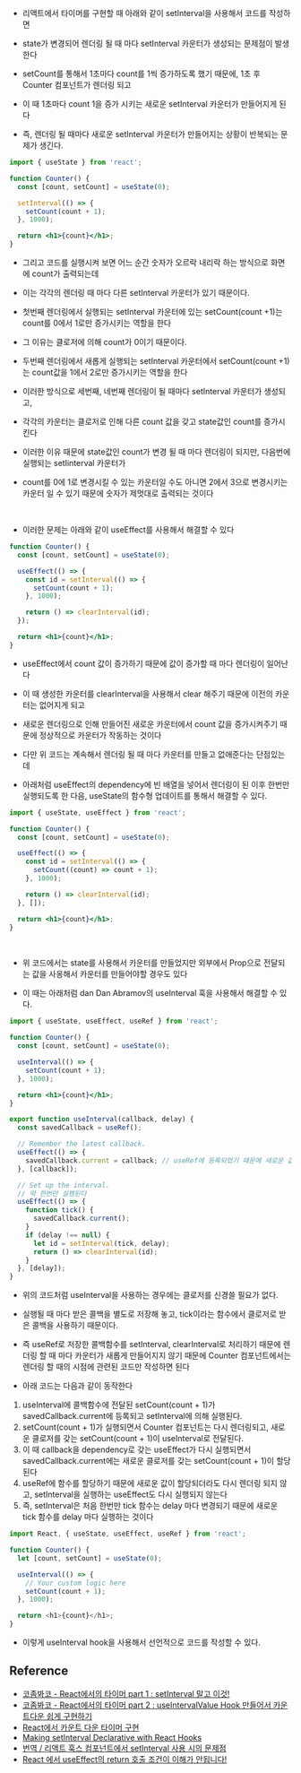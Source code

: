 - 리액트에서 타이머를 구현할 때 아래와 같이 setInterval을 사용해서 코드를 작성하면

- state가 변경되어 렌더링 될 때 마다 setInterval 카운터가 생성되는 문제점이 발생한다

- setCount를 통해서 1초마다 count를 1씩 증가하도록 했기 때문에, 1초 후 Counter 컴포넌트가 렌더링 되고

- 이 때 1초마다 count 1을 증가 시키는 새로운 setInterval 카운터가 만들어지게 된다

- 즉, 렌더링 될 때마다 새로운 setInterval 카운터가 만들어지는 상황이 반복되는 문제가 생긴다.

```jsx
import { useState } from 'react';

function Counter() {
  const [count, setCount] = useState(0);

  setInterval(() => {
    setCount(count + 1);
  }, 1000);

  return <h1>{count}</h1>;
}
```

- 그리고 코드를 실행시켜 보면 어느 순간 숫자가 오르락 내리락 하는 방식으로 화면에 count가 출력되는데

- 이는 각각의 렌더링 때 마다 다른 setInterval 카운터가 있기 때문이다.

- 첫번째 렌더링에서 실행되는 setInterval 카운터에 있는 setCount(count +1)는 count를 0에서 1로만 증가시키는 역할을 한다

- 그 이유는 클로저에 의해 count가 0이기 때문이다.

- 두번째 렌더링에서 새롭게 실행되는 setInterval 카운터에서 setCount(count +1)는 count값을 1에서 2로만 증가시키는 역할을 한다

- 이러한 방식으로 세번째, 네번째 렌더링이 될 때마다 setInterval 카운터가 생성되고,

- 각각의 카운터는 클로저로 인해 다른 count 값을 갖고 state값인 count를 증가시킨다

- 이러한 이유 때문에 state값인 count가 변경 될 때 마다 렌더링이 되지만, 다음번에 실행되는 setIinterval 카운터가
  
- count를 0에 1로 변경시킬 수 있는 카운터일 수도 아니면 2에서 3으로 변경시키는 카운터 일 수 있기 때문에 숫자가 제멋대로 출력되는 것이다

<br/>

- 이러한 문제는 아래와 같이 useEffect를 사용해서 해결할 수 있다

```jsx
function Counter() {
  const [count, setCount] = useState(0);

  useEffect(() => {
    const id = setInterval(() => {
      setCount(count + 1);
    }, 1000);

    return () => clearInterval(id);
  });

  return <h1>{count}</h1>;
}
```

- useEffect에서 count 값이 증가하기 때문에 값이 증가할 때 마다 렌더링이 일어난다

- 이 때 생성한 카운터를 clearInterval을 사용해서 clear 해주기 때문에 이전의 카운터는 없어지게 되고

- 새로운 렌더링으로 인해 만들어진 새로운 카운터에서 count 값을 증가시켜주기 때문에 정상적으로 카운터가 작동하는 것이다

- 다만 위 코드는 계속해서 렌더링 될 때 마다 카운터를 만들고 없애준다는 단점있는데

- 아래처럼 useEffect의 dependency에 빈 배열을 넣어서 렌더링이 된 이후 한번만 실행되도록 한 다음, useState의 함수형 업데이트를 통해서 해결할 수 있다.

```jsx
import { useState, useEffect } from 'react';

function Counter() {
  const [count, setCount] = useState(0);

  useEffect(() => {
    const id = setInterval(() => {
      setCount((count) => count + 1);
    }, 1000);

    return () => clearInterval(id);
  }, []);

  return <h1>{count}</h1>;
}
```

<br/>

- 위 코드에서는 state를 사용해서 카운터를 만들었지만 외부에서 Prop으로 전달되는 값을 사옹해서 카운터를 만들어야할 경우도 있다

- 이 때는 아래처럼 dan Dan Abramov의 useInterval 훅을 사용해서 해결할 수 있다.

```jsx
import { useState, useEffect, useRef } from 'react';

function Counter() {
  const [count, setCount] = useState(0);

  useInterval(() => {
    setCount(count + 1);
  }, 1000);

  return <h1>{count}</h1>;
}

export function useInterval(callback, delay) {
  const savedCallback = useRef();

  // Remember the latest callback.
  useEffect(() => {
    savedCallback.current = callback; // useRef에 등록되었기 때문에 새로운 값이 할당되더라도 새롭게 렌더링 되지 않는다
  }, [callback]);

  // Set up the interval.
  // 딱 한번만 실행된다
  useEffect(() => {
    function tick() {
      savedCallback.current();
    }
    if (delay !== null) {
      let id = setInterval(tick, delay);
      return () => clearInterval(id);
    }
  }, [delay]);
}
```

- 위의 코드처럼 useInterval을 사용하는 경우에는 클로저를 신경쓸 필요가 없다.

- 실행될 때 마다 받은 콜백을 별도로 저장해 놓고, tick이라는 함수에서 클로저로 받은 콜백을 사용하기 때문이다.

- 즉 useRef로 저장한 콜백함수를 setInterval, clearInterval로 처리하기 때문에 렌더링 할 때 마다 카운터가 새롭게 만들어지지 않기 때문에 Counter 컴포넌트에서는 렌더링 할 때의 시점에 관련된 코드만 작성하면 된다

- 아래 코드는 다음과 같이 동작한다

1. useInterval에 콜백함수에 전달된 setCount(count + 1)가 savedCallback.current에 등록되고 setInterval에 의해 실행된다.
2. setCount(count + 1)가 실행되면서 Counter 컴포넌트는 다시 렌더링되고, 새로운 클로저를 갖는 setCount(count + 1)이 useInterval로 전달된다.
3. 이 때 callback을 dependency로 갖는 useEffect가 다시 실행되면서 savedCallback.current에는 새로운 클로저를 갖는 setCount(count + 1)이 할당된다
4. useRef에 함수를 할당하기 때문에 새로운 값이 할당되더라도 다시 렌더링 되지 않고, setInterval을 실행하는 useEffect도 다시 실행되지 않는다
5. 즉, setInterval은 처음 한번만 tick 함수는 delay 마다 변경되기 때문에 새로운 tick 함수를 delay 마다 실행하는 것이다
  
```js
import React, { useState, useEffect, useRef } from 'react';

function Counter() {
  let [count, setCount] = useState(0);

  useInterval(() => {
    // Your custom logic here
    setCount(count + 1);
  }, 1000);

  return <h1>{count}</h1>;
}

```

- 이렇게 useInterval hook을 사용해서 선언적으로 코드를 작성할 수 있다.


## Reference

- [코좀봐코 - React에서의 타이머 part 1 : setInterval 말고 이것!](https://www.youtube.com/watch?v=2tUdyY5uBSw&t=28)
- [코좀봐코 - React에서의 타이머 part 2 : useIntervalValue Hook 만들어서 카운트다운 쉽게 구현하기](https://www.youtube.com/watch?v=zBmTqF0GpN4)
- [React에서 카운트 다운 타이머 구현](https://class.codejong.kr/t/react/371)
- [Making setInterval Declarative with React Hooks](https://overreacted.io/making-setinterval-declarative-with-react-hooks/)
- [번역 / 리액트 훅스 컴포넌트에서 setInterval 사용 시의 문제점](https://velog.io/@jakeseo_me/%EB%B2%88%EC%97%AD-%EB%A6%AC%EC%95%A1%ED%8A%B8-%ED%9B%85%EC%8A%A4-%EC%BB%B4%ED%8F%AC%EB%84%8C%ED%8A%B8%EC%97%90%EC%84%9C-setInterval-%EC%82%AC%EC%9A%A9-%EC%8B%9C%EC%9D%98-%EB%AC%B8%EC%A0%9C%EC%A0%90)
- [React 에서 useEffect의 return 호출 조건이 이해가 안됩니다!](https://jsdev.kr/t/react-useeffect-return/5676)
